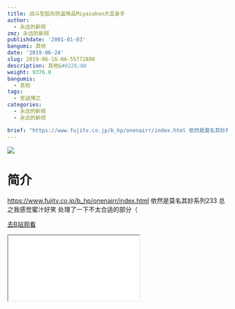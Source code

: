 ```yaml
---
title: 战斗型狐形防盗用品Miyasakon大显身手
author:
  - 永远的新规
zmz: 永远的新规
publishdate: '2001-01-03'
bangumi: 其他
date: '2019-06-24'
slug: 2019-06-16-NA-55772880
description: 其他&#8226;NA
weight: 9376.0
bangumis:
  - 其他
tags:
  - 宮迫博之
categories:
  - 永远的新规
  - 永远的新规

brief: "https://www.fujitv.co.jp/b_hp/onenairr/index.html 依然是莫名其妙系列233 总之我感觉蜜汁好笑 处理了一下不太合适的部分（"
---
```

![](https://raw.githubusercontent.com/tcgriffith/owaraisite/master/static/tmpimg/f663ebdf4b735ac67ea0883a721fad62dcc40392.jpg.480.jpg)
# 简介  
https://www.fujitv.co.jp/b_hp/onenairr/index.html
依然是莫名其妙系列233
总之我感觉蜜汁好笑
处理了一下不太合适的部分（  

[去B站观看](https://www.bilibili.com/video/av55772880/)
<div class ="resp-container"><iframe class="testiframe" src="//player.bilibili.com/player.html?aid=55772880"", scrolling="no", allowfullscreen="true" > </iframe></div> 
